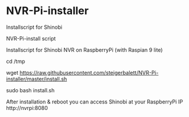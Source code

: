 # NVR-Pi-installer
Installscript for Shinobi

NVR-Pi-install script

Installscript for Shinobi NVR on RaspberryPi (with Raspian 9 lite)

cd /tmp

wget https://raw.githubusercontent.com/steigerbalett/NVR-Pi-installer/master/install.sh

sudo bash install.sh

After installation & reboot you can access Shinobi at your RaspberryPi IP http://nvrpi:8080
